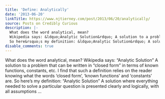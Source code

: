 ```yaml
---
title: 'Define: Analytically'
date: '2013-06-20'
linkTitle: https://www.njtierney.com/post/2013/06/20/analytically/
source: Posts on Credibly Curious
description: |-
  What does the word analytical, mean?
  Wikipedia says: &ldquo;Analytic Solution&rdquo; A solution to a problem that can be written in &ldquo;closed form&rdquo; in terms of known functions, constants, etc. I find that such a definition relies on the reader knowing what the words &lsquo;closed form&rsquo;, &lsquo;known functions&rsquo; and &lsquo;constants&rsquo; are.
  So here&rsquo;s my definition: &ldquo;Analytic Solution&rdquo; A solution where everything needed to solve a particular question is presented clearly and logically, with all assumptions ...
disable_comments: true
---
```

What does the word analytical, mean?
Wikipedia says: &ldquo;Analytic Solution&rdquo; A solution to a problem that can be written in &ldquo;closed form&rdquo; in terms of known functions, constants, etc. I find that such a definition relies on the reader knowing what the words &lsquo;closed form&rsquo;, &lsquo;known functions&rsquo; and &lsquo;constants&rsquo; are.
So here&rsquo;s my definition: &ldquo;Analytic Solution&rdquo; A solution where everything needed to solve a particular question is presented clearly and logically, with all assumptions ...